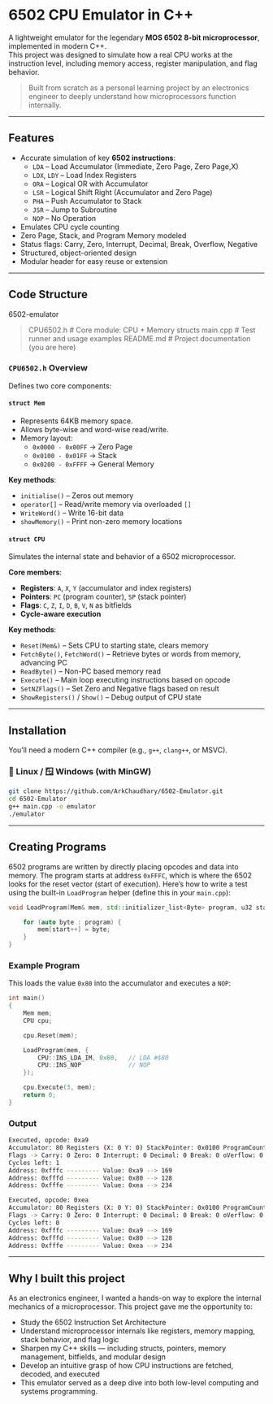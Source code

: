 # 6502 CPU Emulator in C++

A lightweight emulator for the legendary **MOS 6502 8-bit microprocessor**, implemented in modern C++.  
This project was designed to simulate how a real CPU works at the instruction level, including memory access, register manipulation, and flag behavior.

> Built from scratch as a personal learning project by an electronics engineer to deeply understand how microprocessors function internally.

---

## Features

- Accurate simulation of key **6502 instructions**:
  - `LDA` – Load Accumulator (Immediate, Zero Page, Zero Page,X)
  - `LDX`, `LDY` – Load Index Registers
  - `ORA` – Logical OR with Accumulator
  - `LSR` – Logical Shift Right (Accumulator and Zero Page)
  - `PHA` – Push Accumulator to Stack
  - `JSR` – Jump to Subroutine
  - `NOP` – No Operation
- Emulates CPU cycle counting
- Zero Page, Stack, and Program Memory modeled
- Status flags: Carry, Zero, Interrupt, Decimal, Break, Overflow, Negative
- Structured, object-oriented design
- Modular header for easy reuse or extension

---

## Code Structure
6502-emulator
> CPU6502.h # Core module: CPU + Memory structs
> main.cpp # Test runner and usage examples
> README.md # Project documentation (you are here)


### `CPU6502.h` Overview

Defines two core components:

#### `struct Mem`
- Represents 64KB memory space.
- Allows byte-wise and word-wise read/write.
- Memory layout:
  - `0x0000 - 0x00FF` → Zero Page
  - `0x0100 - 0x01FF` → Stack
  - `0x0200 - 0xFFFF` → General Memory

**Key methods**:
- `initialise()` – Zeros out memory
- `operator[]` – Read/write memory via overloaded `[]`
- `WriteWord()` – Write 16-bit data
- `showMemory()` – Print non-zero memory locations

#### `struct CPU`
Simulates the internal state and behavior of a 6502 microprocessor.

**Core members**:
- **Registers**: `A`, `X`, `Y` (accumulator and index registers)
- **Pointers**: `PC` (program counter), `SP` (stack pointer)
- **Flags**: `C`, `Z`, `I`, `D`, `B`, `V`, `N` as bitfields
- **Cycle-aware execution**

**Key methods**:
- `Reset(Mem&)` – Sets CPU to starting state, clears memory
- `FetchByte()`, `FetchWord()` – Retrieve bytes or words from memory, advancing PC
- `ReadByte()` – Non-PC based memory read
- `Execute()` – Main loop executing instructions based on opcode
- `SetNZFlags()` – Set Zero and Negative flags based on result
- `ShowRegisters()` / `Show()` – Debug output of CPU state

---

## Installation

You’ll need a modern C++ compiler (e.g., `g++`, `clang++`, or MSVC).

### 🐧 Linux / 🪟 Windows (with MinGW)

```bash
git clone https://github.com/ArkChaudhary/6502-Emulator.git
cd 6502-Emulator
g++ main.cpp -o emulator
./emulator
```

---

## Creating Programs

6502 programs are written by directly placing opcodes and data into memory. The program starts at address `0xFFFC`, which is where the 6502 looks for the reset vector (start of execution).
Here’s how to write a test using the built-in `LoadProgram` helper (define this in your `main.cpp`):

```cpp
void LoadProgram(Mem& mem, std::initializer_list<Byte> program, u32 start = 0xFFFC) {

    for (auto byte : program) {
        mem[start++] = byte;
    }
}
```

### Example Program

This loads the value `0x80` into the accumulator and executes a `NOP`:

```cpp
int main()
{
    Mem mem;
    CPU cpu;

    cpu.Reset(mem);

    LoadProgram(mem, {
        CPU::INS_LDA_IM, 0x80,   // LDA #$80
        CPU::INS_NOP             // NOP
    });

    cpu.Execute(3, mem);
    return 0;
}
```
### Output

```bash
Executed, opcode: 0xa9
Accumulator: 80 Registers (X: 0 Y: 0) StackPointer: 0x0100 ProgramCounter: 0xfffe
Flags -> Carry: 0 Zero: 0 Interrupt: 0 Decimal: 0 Break: 0 oVerflow: 0 Negative: 1
Cycles left: 1
Address: 0xfffc --------- Value: 0xa9 --> 169
Address: 0xfffd --------- Value: 0x80 --> 128
Address: 0xfffe --------- Value: 0xea --> 234

Executed, opcode: 0xea
Accumulator: 80 Registers (X: 0 Y: 0) StackPointer: 0x0100 ProgramCounter: 0xffff
Flags -> Carry: 0 Zero: 0 Interrupt: 0 Decimal: 0 Break: 0 oVerflow: 0 Negative: 1
Cycles left: 0
Address: 0xfffc --------- Value: 0xa9 --> 169
Address: 0xfffd --------- Value: 0x80 --> 128
Address: 0xfffe --------- Value: 0xea --> 234
```

---

## Why I built this project

As an electronics engineer, I wanted a hands-on way to explore the internal mechanics of a microprocessor.
This project gave me the opportunity to:

- Study the 6502 Instruction Set Architecture
- Understand microprocessor internals like registers, memory mapping, stack behavior, and flag logic
- Sharpen my C++ skills — including structs, pointers, memory management, bitfields, and modular design
- Develop an intuitive grasp of how CPU instructions are fetched, decoded, and executed
- This emulator served as a deep dive into both low-level computing and systems programming.
